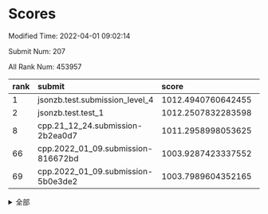 # Scores

Modified Time: 2022-04-01 09:02:14

Submit Num: 207

All Rank Num: 453957

| rank |               submit               |       score        |       sigma        | pk_num |
| :--- | :--------------------------------- | :----------------- | :----------------- | :----- |
| 1    | jsonzb.test.submission_level_4     | 1012.4940760642455 | 0.7789979861677107 | 8772   |
| 2    | jsonzb.test.test_1                 | 1012.2507832283598 | 0.8225316092220499 | 8772   |
| 8    | cpp.21_12_24.submission-2b2ea0d7   | 1011.2958998053625 | 0.7896457844922382 | 8776   |
| 66   | cpp.2022_01_09.submission-816672bd | 1003.9287423337552 | 0.7234087376285927 | 8769   |
| 69   | cpp.2022_01_09.submission-5b0e3de2 | 1003.7989604352165 | 0.7124089241271114 | 8772   |


<details>
<summary>全部</summary>

| rank |                 submit                 |       score        |       sigma        | pk_num |
| :--- | :------------------------------------- | :----------------- | :----------------- | :----- |
| 1    | jsonzb.test.submission_level_4         | 1012.4940760642455 | 0.7789979861677107 | 8772   |
| 2    | jsonzb.test.test_1                     | 1012.2507832283598 | 0.8225316092220499 | 8772   |
| 3    | gobigger.level_3.submission_level_3_39 | 1011.669105199536  | 0.7878669048367638 | 8770   |
| 4    | gobigger.level_3.submission_level_3_19 | 1011.4059895342832 | 0.7800328604077809 | 8769   |
| 5    | gobigger.level_3.submission_level_3_18 | 1011.3905589779407 | 0.7854797510688966 | 8778   |
| 6    | gobigger.level_3.submission_level_3_26 | 1011.390453410036  | 0.7794022950554742 | 8772   |
| 7    | gobigger.level_3.submission_level_3_36 | 1011.3195216828987 | 0.7781837953489613 | 8773   |
| 8    | cpp.21_12_24.submission-2b2ea0d7       | 1011.2958998053625 | 0.7896457844922382 | 8776   |
| 9    | gobigger.level_3.submission_level_3_13 | 1011.1942410481593 | 0.750158047358244  | 8775   |
| 10   | gobigger.level_3.submission_level_3_8  | 1011.1629489183988 | 0.7529546195484861 | 8774   |
| 11   | gobigger.level_3.submission_level_3_30 | 1011.1210120329647 | 0.7691722337377003 | 8774   |
| 12   | gobigger.level_3.submission_level_3_9  | 1011.0910571570597 | 0.770228516398126  | 8773   |
| 13   | gobigger.level_3.submission_level_3_11 | 1010.9840124402523 | 0.760149308593472  | 8772   |
| 14   | gobigger.level_3.submission_level_3_16 | 1010.9047927956227 | 0.783909468458785  | 8772   |
| 15   | gobigger.level_3.submission_level_3_45 | 1010.8666419394156 | 0.7497229290177845 | 8772   |
| 16   | gobigger.level_3.submission_level_3_41 | 1010.8308425541193 | 0.7697421931298923 | 8779   |
| 17   | gobigger.level_3.submission_level_3_1  | 1010.5951257954739 | 0.765697626987013  | 8774   |
| 18   | gobigger.level_3.submission_level_3_46 | 1010.5454334342473 | 0.780248389914104  | 8773   |
| 19   | gobigger.level_3.submission_level_3_12 | 1010.4548460596262 | 0.7750079871951333 | 8769   |
| 20   | gobigger.level_3.submission_level_3_20 | 1010.35628826056   | 0.7439188630033724 | 8769   |
| 21   | gobigger.level_3.submission_level_3_47 | 1010.3119241111183 | 0.7675380746292371 | 8774   |
| 22   | gobigger.level_3.submission_level_3_27 | 1010.309295029649  | 0.7649380572100822 | 8771   |
| 23   | gobigger.level_3.submission_level_3_28 | 1010.2227431634874 | 0.7793427518703091 | 8775   |
| 24   | gobigger.level_3.submission_level_3_0  | 1010.2113726373417 | 0.7647150536407952 | 8772   |
| 25   | gobigger.level_3.submission_level_3_14 | 1010.1752131026203 | 0.7602538799895626 | 8770   |
| 26   | gobigger.level_3.submission_level_3_23 | 1010.1475297283162 | 0.7565962434414014 | 8777   |
| 27   | gobigger.level_3.submission_level_3_5  | 1010.1125233580865 | 0.7648739000620868 | 8771   |
| 28   | gobigger.level_3.submission_level_3_31 | 1010.0091631389238 | 0.7501192939601895 | 8772   |
| 29   | gobigger.level_3.submission_level_3_24 | 1009.9395414286206 | 0.7230188240109963 | 8765   |
| 30   | gobigger.level_3.submission_level_3_48 | 1009.8537605101596 | 0.7447214320942326 | 8770   |
| 31   | gobigger.level_3.submission_level_3_49 | 1009.8533951612272 | 0.7440853655968984 | 8770   |
| 32   | gobigger.level_3.submission_level_3_40 | 1009.8478111306882 | 0.7382201082377597 | 8770   |
| 33   | gobigger.level_3.submission_level_3_15 | 1009.8469357976722 | 0.7541340186129735 | 8771   |
| 34   | gobigger.level_3.submission_level_3_35 | 1009.8381047628966 | 0.742674513297188  | 8770   |
| 35   | gobigger.level_3.submission_level_3_22 | 1009.8060699898305 | 0.7681223833265638 | 8768   |
| 36   | gobigger.level_3.submission_level_3_7  | 1009.7585128333023 | 0.7583673764545368 | 8770   |
| 37   | gobigger.level_3.submission_level_3_29 | 1009.7525024176782 | 0.7572124384332065 | 8773   |
| 38   | gobigger.level_3.submission_level_3_37 | 1009.7331513732819 | 0.7545999632288696 | 8772   |
| 39   | gobigger.level_3.submission_level_3_2  | 1009.6147259846963 | 0.7723833259916115 | 8769   |
| 40   | gobigger.level_3.submission_level_3_6  | 1009.5752723044285 | 0.748682764859102  | 8773   |
| 41   | gobigger.level_3.submission_level_3_43 | 1009.5359405802088 | 0.7357009225406586 | 8768   |
| 42   | gobigger.level_3.submission_level_3_17 | 1009.4878620491044 | 0.7535341038952555 | 8766   |
| 43   | gobigger.level_3.submission_level_3_3  | 1009.4662813126777 | 0.7757858166739521 | 8774   |
| 44   | gobigger.level_3.submission_level_3_10 | 1009.4598292945416 | 0.7510836058947842 | 8765   |
| 45   | gobigger.level_3.submission_level_3_32 | 1009.3817260093849 | 0.7371188213469715 | 8777   |
| 46   | gobigger.level_3.submission_level_3_42 | 1009.2614003623434 | 0.7599059621421587 | 8770   |
| 47   | gobigger.level_3.submission_level_3_44 | 1009.2034475196306 | 0.7610051662134256 | 8772   |
| 48   | gobigger.level_3.submission_level_3_21 | 1009.0742381751805 | 0.7314711144815856 | 8774   |
| 49   | gobigger.level_3.submission_level_3_25 | 1009.061330783351  | 0.728509425270854  | 8774   |
| 50   | gobigger.level_3.submission_level_3_34 | 1009.0213460752854 | 0.7462127330947067 | 8776   |
| 51   | gobigger.level_3.submission_level_3_38 | 1008.8470300873802 | 0.7316408022263309 | 8770   |
| 52   | gobigger.level_3.submission_level_3_4  | 1008.8241280452461 | 0.7704694250047776 | 8770   |
| 53   | gobigger.level_3.submission_level_3_33 | 1008.5300307096952 | 0.7530733876378833 | 8772   |
| 54   | gobigger.level_1.submission_level_1_41 | 1004.9147391781192 | 0.7256623017982055 | 8773   |
| 55   | gobigger.level_1.submission_level_1_32 | 1004.9107000360358 | 0.7240150441603875 | 8775   |
| 56   | gobigger.level_1.submission_level_1_30 | 1004.5620649834904 | 0.7116797419903891 | 8772   |
| 57   | gobigger.level_1.submission_level_1_38 | 1004.5434158870446 | 0.7322334677991398 | 8771   |
| 58   | gobigger.level_1.submission_level_1_0  | 1004.4562681749024 | 0.714740754344273  | 8772   |
| 59   | gobigger.level_1.submission_level_1_13 | 1004.4007260467055 | 0.7127040708090342 | 8778   |
| 60   | gobigger.level_1.submission_level_1_22 | 1004.360265514877  | 0.7066386163944528 | 8770   |
| 61   | gobigger.level_1.submission_level_1_37 | 1004.3080695252614 | 0.7343013926049914 | 8775   |
| 62   | gobigger.level_1.submission_level_1_21 | 1004.3024331782983 | 0.7248840760369905 | 8773   |
| 63   | gobigger.level_1.submission_level_1_47 | 1004.2080569413517 | 0.7134927527514212 | 8771   |
| 64   | gobigger.level_1.submission_level_1_5  | 1004.069683870138  | 0.728736698581503  | 8769   |
| 65   | gobigger.level_1.submission_level_1_16 | 1003.9768918099265 | 0.7043672688561081 | 8773   |
| 66   | cpp.2022_01_09.submission-816672bd     | 1003.9287423337552 | 0.7234087376285927 | 8769   |
| 67   | gobigger.level_1.submission_level_1_28 | 1003.8832309836514 | 0.7158155023366386 | 8775   |
| 68   | gobigger.level_1.submission_level_1_34 | 1003.811999307414  | 0.7237577056561166 | 8773   |
| 69   | cpp.2022_01_09.submission-5b0e3de2     | 1003.7989604352165 | 0.7124089241271114 | 8772   |
| 70   | gobigger.level_1.submission_level_1_7  | 1003.7535582275952 | 0.714830585815613  | 8767   |
| 71   | gobigger.level_1.submission_level_1_18 | 1003.7476485326242 | 0.7114246615447938 | 8772   |
| 72   | gobigger.level_1.submission_level_1_29 | 1003.7101339498772 | 0.7168307718146207 | 8774   |
| 73   | gobigger.level_1.submission_level_1_44 | 1003.6633940759632 | 0.7169259658956105 | 8774   |
| 74   | gobigger.level_1.submission_level_1_36 | 1003.6337614269071 | 0.7145976687259418 | 8773   |
| 75   | gobigger.level_1.submission_level_1_20 | 1003.5283621475755 | 0.7135600323504255 | 8773   |
| 76   | gobigger.level_1.submission_level_1_40 | 1003.5050354545566 | 0.7302027724115222 | 8774   |
| 77   | gobigger.level_1.submission_level_1_35 | 1003.4883641161908 | 0.713373055558701  | 8768   |
| 78   | gobigger.level_1.submission_level_1_48 | 1003.4793849100553 | 0.7088779694319913 | 8774   |
| 79   | gobigger.level_1.submission_level_1_4  | 1003.4778833312519 | 0.7141586882632831 | 8769   |
| 80   | gobigger.level_1.submission_level_1_49 | 1003.433366744155  | 0.7297034730559111 | 8774   |
| 81   | gobigger.level_1.submission_level_1_42 | 1003.4308910550952 | 0.701559674382445  | 8776   |
| 82   | gobigger.level_1.submission_level_1_24 | 1003.3913889767366 | 0.7278114924910446 | 8771   |
| 83   | gobigger.level_1.submission_level_1_1  | 1003.3523910303347 | 0.7177618079769545 | 8773   |
| 84   | gobigger.level_1.submission_level_1_43 | 1003.3229206439897 | 0.7219165679764373 | 8773   |
| 85   | gobigger.level_1.submission_level_1_31 | 1003.3049639749781 | 0.7128118047845341 | 8772   |
| 86   | gobigger.level_1.submission_level_1_46 | 1003.2710087077659 | 0.7199170183414135 | 8776   |
| 87   | gobigger.level_1.submission_level_1_17 | 1003.2497192020841 | 0.7185116624384159 | 8769   |
| 88   | gobigger.level_1.submission_level_1_10 | 1003.2191433590104 | 0.7101560899162543 | 8769   |
| 89   | gobigger.level_1.submission_level_1_26 | 1003.1961304158589 | 0.7232208445219607 | 8776   |
| 90   | gobigger.level_1.submission_level_1_25 | 1002.8557444676248 | 0.724733573126559  | 8769   |
| 91   | gobigger.level_1.submission_level_1_6  | 1002.8392521209325 | 0.716117711007459  | 8770   |
| 92   | gobigger.level_1.submission_level_1_8  | 1002.76480450968   | 0.7163694742099831 | 8776   |
| 93   | gobigger.level_1.submission_level_1_9  | 1002.7276747387086 | 0.7099178899745313 | 8768   |
| 94   | gobigger.level_1.submission_level_1_27 | 1002.7085755466613 | 0.714128410499525  | 8775   |
| 95   | gobigger.level_1.submission_level_1_2  | 1002.6780319636426 | 0.7038161272146397 | 8772   |
| 96   | gobigger.level_1.submission_level_1_3  | 1002.5815148763768 | 0.7020369750141062 | 8771   |
| 97   | gobigger.level_1.submission_level_1_15 | 1002.5622022242395 | 0.7053992972906308 | 8773   |
| 98   | gobigger.level_1.submission_level_1_14 | 1002.5438562955637 | 0.7077046135503973 | 8769   |
| 99   | gobigger.level_1.submission_level_1_23 | 1002.4964313069905 | 0.711971120307916  | 8779   |
| 100  | gobigger.level_1.submission_level_1_19 | 1002.4165594494964 | 0.717994374320534  | 8775   |
| 101  | gobigger.level_1.submission_level_1_45 | 1002.3816432953913 | 0.7159325559446351 | 8780   |
| 102  | gobigger.level_1.submission_level_1_39 | 1002.3457467796806 | 0.7132122732584824 | 8772   |
| 103  | gobigger.level_1.submission_level_1_33 | 1002.2725563269141 | 0.7157970480205447 | 8772   |
| 104  | gobigger.level_1.submission_level_1_12 | 1002.0759554312006 | 0.7209427413133093 | 8770   |
| 105  | gobigger.level_1.submission_level_1_11 | 1001.8864440979947 | 0.710935001766351  | 8768   |
| 106  | gobigger.random.submission_random_11   | 997.4941296435289  | 0.7109744957711853 | 8776   |
| 107  | gobigger.random.submission_random_22   | 997.3635894658864  | 0.7087197270515547 | 8770   |
| 108  | gobigger.random.submission_random_13   | 996.9839135348972  | 0.7073461449977421 | 8773   |
| 109  | gobigger.random.submission_random_34   | 996.8902110650677  | 0.7120002832040542 | 8771   |
| 110  | gobigger.random.submission_random_4    | 996.7382775892306  | 0.7145092024691779 | 8772   |
| 111  | gobigger.random.submission_random_36   | 996.6090569686356  | 0.7078128129332858 | 8769   |
| 112  | gobigger.random.submission_random_2    | 996.6040234804194  | 0.7189082468329105 | 8773   |
| 113  | gobigger.random.submission_random_5    | 996.5508789000731  | 0.7301245247267647 | 8771   |
| 114  | gobigger.random.submission_random_12   | 996.512859337475   | 0.7072066854116675 | 8767   |
| 115  | gobigger.random.submission_random_7    | 996.4806823814861  | 0.7178232652398491 | 8771   |
| 116  | gobigger.random.submission_random_47   | 996.468588948751   | 0.7184535485502785 | 8772   |
| 117  | gobigger.random.submission_random_35   | 996.4419930483133  | 0.7078941380271726 | 8772   |
| 118  | gobigger.random.submission_random_25   | 996.4197611727291  | 0.7083834881041275 | 8774   |
| 119  | gobigger.random.submission_random_6    | 996.4129489956946  | 0.7096789859642855 | 8773   |
| 120  | gobigger.random.submission_random_30   | 996.3835281041593  | 0.7081313409392044 | 8768   |
| 121  | gobigger.random.submission_random_20   | 996.3002748685924  | 0.7231339407446234 | 8776   |
| 122  | gobigger.random.submission_random_17   | 996.2845425578789  | 0.7158146230459954 | 8770   |
| 123  | gobigger.random.submission_random_39   | 996.2747511122832  | 0.7096866920265087 | 8771   |
| 124  | gobigger.random.submission_random_16   | 996.2604597097562  | 0.7212882601938199 | 8774   |
| 125  | gobigger.random.submission_random_26   | 996.2545821947622  | 0.6971245377569157 | 8774   |
| 126  | gobigger.random.submission_random_48   | 996.2342546327927  | 0.7155203911751731 | 8775   |
| 127  | gobigger.random.submission_random_41   | 996.139076258365   | 0.7056520530696758 | 8772   |
| 128  | gobigger.random.submission_random_0    | 996.0958241566643  | 0.7121758972111816 | 8772   |
| 129  | gobigger.random.submission_random_21   | 996.0939593630033  | 0.7167948889222735 | 8775   |
| 130  | gobigger.random.submission_random_45   | 996.0791820029751  | 0.7072752347815681 | 8772   |
| 131  | gobigger.random.submission_random_19   | 995.9803577150549  | 0.7154586635466613 | 8771   |
| 132  | gobigger.random.submission_random_9    | 995.9646176624464  | 0.710467175517046  | 8772   |
| 133  | gobigger.random.submission_random_43   | 995.9536789499742  | 0.7193506825598577 | 8775   |
| 134  | gobigger.random.submission_random_32   | 995.9325760029362  | 0.7115576437847537 | 8776   |
| 135  | gobigger.random.submission_random_1    | 995.9162375342495  | 0.7086311024050183 | 8773   |
| 136  | gobigger.random.submission_random_3    | 995.8829942445234  | 0.7238070278706077 | 8773   |
| 137  | gobigger.random.submission_random_28   | 995.8659155597239  | 0.7207689621228397 | 8769   |
| 138  | gobigger.random.submission_random_23   | 995.8374761541447  | 0.720744517018793  | 8774   |
| 139  | gobigger.random.submission_random_33   | 995.7605393366354  | 0.705570879985088  | 8773   |
| 140  | gobigger.random.submission_random_29   | 995.7456976357181  | 0.7128082460697536 | 8772   |
| 141  | gobigger.random.submission_random_38   | 995.7396164010397  | 0.7000199943637567 | 8775   |
| 142  | gobigger.random.submission_random_46   | 995.738976704855   | 0.6979958196107663 | 8772   |
| 143  | gobigger.random.submission_random_44   | 995.5839327073861  | 0.6965896276243455 | 8771   |
| 144  | gobigger.random.submission_random_18   | 995.5782612275852  | 0.7104566486980716 | 8771   |
| 145  | gobigger.random.submission_random_31   | 995.499494388349   | 0.6981648031754942 | 8770   |
| 146  | gobigger.random.submission_random_49   | 995.4884837835128  | 0.7026546544912033 | 8774   |
| 147  | gobigger.random.submission_random_10   | 995.4810028469433  | 0.7152778891075583 | 8773   |
| 148  | gobigger.random.submission_random_24   | 995.4663373489592  | 0.7155023122429645 | 8775   |
| 149  | gobigger.random.submission_random_42   | 995.362210057336   | 0.7086079954835817 | 8772   |
| 150  | gobigger.random.submission_random_14   | 995.3466787396152  | 0.6966565090927426 | 8774   |
| 151  | gobigger.random.submission_random_37   | 995.205888896137   | 0.7068645967870886 | 8774   |
| 152  | gobigger.random.submission_random_8    | 995.1590511022592  | 0.7103383892522218 | 8776   |
| 153  | gobigger.random.submission_random_40   | 995.0327267930676  | 0.7181752152787094 | 8765   |
| 154  | gobigger.random.submission_random_27   | 995.001417097209   | 0.7210296630711157 | 8769   |
| 155  | gobigger.random.submission_random_15   | 994.5897791427757  | 0.7181999683803425 | 8772   |
| 156  | gobigger.level_2.submission_level_2_48 | 993.8909642040503  | 0.7426489318156476 | 8775   |
| 157  | gobigger.level_2.submission_level_2_39 | 993.7560474846389  | 0.721965460390517  | 8771   |
| 158  | gobigger.level_2.submission_level_2_36 | 993.6059476496831  | 0.738397134585119  | 8769   |
| 159  | gobigger.level_2.submission_level_2_27 | 993.5877719897544  | 0.7394546166835374 | 8770   |
| 160  | gobigger.level_2.submission_level_2_20 | 993.5067313069686  | 0.7204071400362086 | 8774   |
| 161  | gobigger.level_2.submission_level_2_21 | 993.2859654112832  | 0.7268848421588063 | 8772   |
| 162  | gobigger.level_2.submission_level_2_45 | 993.1908498812018  | 0.7336465409444176 | 8773   |
| 163  | gobigger.level_2.submission_level_2_31 | 992.9247330516051  | 0.7287059044042761 | 8770   |
| 164  | gobigger.level_2.submission_level_2_22 | 992.8777020297919  | 0.7428426670910094 | 8774   |
| 165  | gobigger.level_2.submission_level_2_26 | 992.8043300140017  | 0.7395771194884253 | 8776   |
| 166  | gobigger.level_2.submission_level_2_35 | 992.6587772643337  | 0.7460488008189162 | 8771   |
| 167  | gobigger.level_2.submission_level_2_30 | 992.6566525108339  | 0.7401151829346936 | 8772   |
| 168  | gobigger.level_2.submission_level_2_17 | 992.5845661581092  | 0.7407480041338322 | 8772   |
| 169  | gobigger.level_2.submission_level_2_2  | 992.5785144638074  | 0.7338177757688986 | 8768   |
| 170  | gobigger.level_2.submission_level_2_42 | 992.5382861479102  | 0.7511254058649562 | 8771   |
| 171  | gobigger.level_2.submission_level_2_38 | 992.5094022542461  | 0.7191274096794703 | 8770   |
| 172  | gobigger.level_2.submission_level_2_11 | 992.4866758263823  | 0.7251129307136787 | 8767   |
| 173  | gobigger.level_2.submission_level_2_47 | 992.4726575815741  | 0.7478298167603279 | 8775   |
| 174  | gobigger.level_2.submission_level_2_16 | 992.4455781345728  | 0.7388785639975071 | 8773   |
| 175  | gobigger.level_2.submission_level_2_40 | 992.4097993802728  | 0.7267914199878033 | 8776   |
| 176  | gobigger.level_2.submission_level_2_10 | 992.3503842537858  | 0.7500078746037956 | 8774   |
| 177  | gobigger.level_2.submission_level_2_6  | 992.2806024905192  | 0.737762978311023  | 8770   |
| 178  | gobigger.level_2.submission_level_2_19 | 992.2801705876406  | 0.7505196925456974 | 8772   |
| 179  | gobigger.level_2.submission_level_2_41 | 992.2749012468065  | 0.7256214711440915 | 8776   |
| 180  | gobigger.level_2.submission_level_2_46 | 992.2081033027654  | 0.7223551539220918 | 8770   |
| 181  | gobigger.level_2.submission_level_2_43 | 992.1914238976855  | 0.75535618687695   | 8763   |
| 182  | gobigger.level_2.submission_level_2_14 | 992.1582310771494  | 0.7695627106061167 | 8770   |
| 183  | gobigger.level_2.submission_level_2_13 | 992.0969049803683  | 0.7370585073585195 | 8767   |
| 184  | gobigger.level_2.submission_level_2_7  | 992.0496662939157  | 0.7349379618988643 | 8775   |
| 185  | gobigger.level_2.submission_level_2_33 | 991.7712930466444  | 0.7739477615180953 | 8773   |
| 186  | gobigger.level_2.submission_level_2_23 | 991.5960002319487  | 0.747869910574358  | 8771   |
| 187  | gobigger.level_2.submission_level_2_24 | 991.5343864305357  | 0.7634240335881913 | 8774   |
| 188  | gobigger.level_2.submission_level_2_1  | 991.5162936088983  | 0.7320931512436487 | 8770   |
| 189  | gobigger.level_2.submission_level_2_25 | 991.4913188617596  | 0.7436687928516921 | 8770   |
| 190  | gobigger.level_2.submission_level_2_34 | 991.4873608257983  | 0.7437061654341357 | 8775   |
| 191  | gobigger.level_2.submission_level_2_15 | 991.4578148959358  | 0.7529314834863298 | 8771   |
| 192  | gobigger.level_2.submission_level_2_5  | 991.365813012323   | 0.7648401199020106 | 8771   |
| 193  | gobigger.level_2.submission_level_2_29 | 991.1538869592712  | 0.7428449465763688 | 8772   |
| 194  | gobigger.level_2.submission_level_2_8  | 991.025527936177   | 0.7476340565303538 | 8772   |
| 195  | gobigger.level_2.submission_level_2_3  | 991.0125289817006  | 0.7481014734273531 | 8774   |
| 196  | gobigger.level_2.submission_level_2_37 | 990.9931848618323  | 0.7626636310092549 | 8771   |
| 197  | gobigger.level_2.submission_level_2_28 | 990.9906814027712  | 0.7469344558818236 | 8771   |
| 198  | gobigger.level_2.submission_level_2_44 | 990.8131857978499  | 0.7620305746246742 | 8770   |
| 199  | gobigger.level_2.submission_level_2_4  | 990.7560713988357  | 0.7558212341217201 | 8768   |
| 200  | gobigger.level_2.submission_level_2_18 | 990.7169942567097  | 0.7428468527413393 | 8775   |
| 201  | gobigger.level_2.submission_level_2_49 | 990.6510597908815  | 0.7567912965397507 | 8772   |
| 202  | gobigger.level_2.submission_level_2_12 | 990.575606145639   | 0.7693918304541933 | 8772   |
| 203  | gobigger.level_2.submission_level_2_9  | 990.5178183849766  | 0.7728668207714574 | 8774   |
| 204  | gobigger.level_2.submission_level_2_32 | 990.0305916739328  | 0.7604549153707625 | 8773   |
| 205  | gobigger.level_2.submission_level_2_0  | 989.1444271199563  | 0.7637497881182551 | 8772   |
| 206  | gobigger.none.submission_none_0        | 976.6627776759353  | 1.3768046158193887 | 8777   |
| 207  | gobigger.none.submission_none_1        | 974.9441662841045  | 1.6343535333532342 | 8777   |

</details>